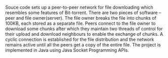 Souce code sets up a peer-to-peer network for file downloading which resembles some features of Bit-torrent. There are two pieces of software – peer and file owner(server). The file owner breaks the file into chunks of 100KB, each stored as a
separate file. Peers connect to the file owner to download some chunks after which they maintain two threads of control for their upload and download neighbours to enable the exchange of chunks. A cyclic connection is established for the file distribution and the network remains active until all the peers get a copy of the entire file. The project is implemented in Java using Java Socket Programming APIs. 
